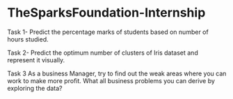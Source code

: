 # TheSparksFoundation-Internship
Task 1- Predict the percentage marks of students based on number of hours studied.

Task 2- Predict the optimum number of clusters of Iris dataset and represent it visually.

Task 3 As a business Manager, try to find out the weak areas where you can work to make more profit. What all business problems you can derive by exploring the data?
